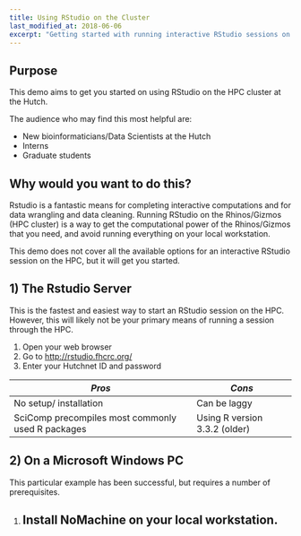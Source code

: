 ```yaml
---
title: Using RStudio on the Cluster
last_modified_at: 2018-06-06
excerpt: "Getting started with running interactive RStudio sessions on the Rhinos and Gizmos at the Hutch."
---
```


## Purpose
This demo aims to get you started on using RStudio on the HPC cluster at the Hutch.

The audience who may find this most helpful are:
- New bioinformaticians/Data Scientists at the Hutch
- Interns
- Graduate students

## Why would you want to do this?
Rstudio is a fantastic means for completing interactive computations and for data wrangling and data cleaning.  Running RStudio on the Rhinos/Gizmos (HPC cluster) is a way to get the computational power of the Rhinos/Gizmos that you need, and avoid running everything on your local workstation.  

This demo does not cover all the available options for an interactive RStudio session on the HPC, but it will get you started.

## 1) The Rstudio Server

This is the fastest and easiest way to start an RStudio session on the HPC. However, this will likely not be your primary means of running a session through the HPC.  

1. Open your web browser
2. Go to http://rstudio.fhcrc.org/
3. Enter your Hutchnet ID and password


*Pros*  | *Cons*
--|--
No setup/ installation  |  Can be laggy
SciComp precompiles most commonly used R packages | Using R version 3.3.2 (older)


## 2) On a Microsoft Windows PC

This particular example has been successful, but requires a number of prerequisites.

1. Install NoMachine on your local workstation.
    -
